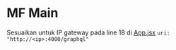 # MF Main

Sesuaikan untuk IP gateway pada line 18 di [App.jsx](https://github.com/praditauniversity/mf-main/blob/main/src/App.jsx)
```uri: "http://<ip>:4000/graphql"```
